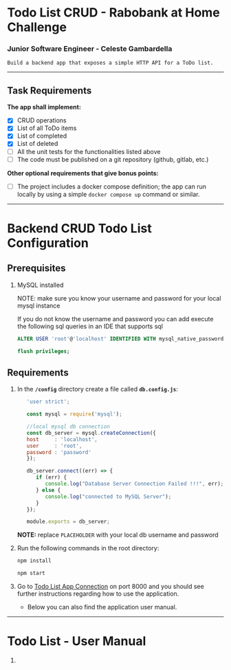 # Todo List CRUD - Rabobank at Home Challenge

### Junior Software Engineer - Celeste Gambardella
```
Build a backend app that exposes a simple HTTP API for a ToDo list.
```

------

## Task Requirements

<b>The app shall implement:</b>  

- [x] CRUD operations
- [x]  List of all ToDo items
- [x] List of completed
- [x] List of deleted
- [ ] All the unit tests for the functionalities listed above
- [ ] The code must be published on a git repository (github, gitlab, etc.)  

<b>Other optional requirements that give bonus points:</b>

- [ ] The project includes a docker compose definition; the app can run locally by using a simple `docker compose up` command or similar.

------

# Backend CRUD Todo List Configuration

## Prerequisites

1. MySQL installed

   NOTE: make sure you know your username and password for your local mysql instance

   If you do not know the username and password you can add execute the following sql queries in an IDE that supports sql

   ```sql
   ALTER USER 'root'@'localhost' IDENTIFIED WITH mysql_native_password BY 'password';
   
   flush privileges;
   ```

## Requirements
1. In the **`/config`** directory create a file called **`db.config.js`**:

   ```js
      'user strict';

      const mysql = require('mysql');

      //local mysql db connection
      const db_server = mysql.createConnection({
      host     : 'localhost',
      user     : 'root',
      password : 'password'
      });

      db_server.connect((err) => {
         if (err) {
            console.log("Database Server Connection Failed !!!", err);
         } else {
            console.log("connected to MySQL Server");
         }
      });

      module.exports = db_server;
   ```
   
   **NOTE:** replace `PLACEHOLDER` with your local db username and password

2. Run the following commands in the root directory:

   ```bash
   npm install
   ```

   ```bash
   npm start
   ```

3. Go to [Todo List App Connection](http://localhost:8080/) on port 8000 and you should see further instructions regarding how to use the application.
  
   - Below you can also find the application user manual.

------

# Todo List - User Manual
1. 

   